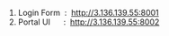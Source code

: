 1. Login Form &nbsp;:&nbsp; http://3.136.139.55:8001<br>
2. Portal UI &nbsp;&nbsp;&nbsp;&nbsp;&nbsp;:&nbsp; http://3.136.139.55:8002
